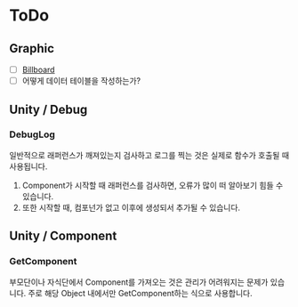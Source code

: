 # ToDo
## Graphic
- [ ] [Billboard](http://www.opengl-tutorial.org/intermediate-tutorials/billboards-particles/billboards/)
- [ ] 어떻게 데이터 테이블을 작성하는가?

## Unity / Debug
### DebugLog
일반적으로 래퍼런스가 깨져있는지 검사하고 로그를 찍는 것은 실제로 함수가 호출될 때 사용됩니다.

1. Component가 시작할 때 래퍼런스를 검사하면, 오류가 많이 떠 알아보기 힘들 수 있습니다.
2. 또한 시작할 때, 컴포넌가 없고 이후에 생성되서 추가될 수 있습니다.

## Unity / Component
### GetComponent
부모단이나 자식단에서 Component를 가져오는 것은 관리가 어려워지는 문제가 있습니다. 주로 해당 Object 내에서만 GetComponent하는 식으로 사용합니다.
